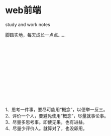 # web前端

study and work notes

脚踏实地，每天成长一点点……


<br><br><br><br><br><br>
<br><br><br><br><br><br>
 1、思考一件事，要尽可能用“概念”，以便举一反三。<br>
 2、评价一个人，要避免使用“概念”，尽量就事论事。<br>
 3、尽量多思考事。即使无果，也有进益。<br>
 4、尽量少评价人。就算对了，也没卵用。

